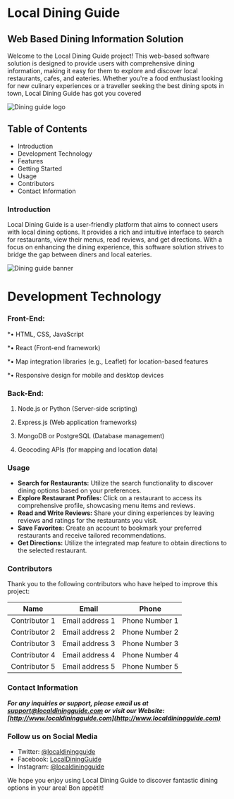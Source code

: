 # Local Dining Guide

## Web Based Dining Information Solution

Welcome to the Local Dining Guide project! This web-based software solution is designed to
provide users with comprehensive dining information, making it easy for them to explore
and discover local restaurants, cafes, and eateries. Whether you're a food enthusiast looking
for new culinary experiences or a traveller seeking the best dining spots in town, Local
Dining Guide has got you covered

![Dining guide logo](https://images.unsplash.com/photo-1520252684003-ed43c268810a?ixlib=rb-4.0.3&ixid=M3wxMjA3fDB8MHxwaG90by1wYWdlfHx8fGVufDB8fHx8fA%3D%3D&auto=format&fit=crop&w=300&q=80)

## Table of Contents

- Introduction
- Development Technology
- Features
- Getting Started
- Usage
- Contributors
- Contact Information

### Introduction

Local Dining Guide is a user-friendly platform that aims to connect users with local dining
options. It provides a rich and intuitive interface to search for restaurants, view their menus,
read reviews, and get directions. With a focus on enhancing the dining experience, this
software solution strives to bridge the gap between diners and local eateries.

![Dining guide banner](https://images.unsplash.com/photo-1466978913421-dad2ebd01d17?ixlib=rb-4.0.3&ixid=M3wxMjA3fDB8MHxwaG90by1wYWdlfHx8fGVufDB8fHx8fA%3D%3D&auto=format&fit=crop&w=500&q=80)

# Development Technology

### Front-End:
*• HTML, CSS, JavaScript

*• React (Front-end framework)

*• Map integration libraries (e.g., Leaflet) for location-based features

*• Responsive design for mobile and desktop devices

### Back-End:
1. Node.js or Python (Server-side scripting)

1. Express.js (Web application frameworks)

1. MongoDB or PostgreSQL (Database management)

1. Geocoding APIs (for mapping and location data)

### Usage

- **Search for Restaurants:** Utilize the search functionality to discover dining options based on your preferences.
- **Explore Restaurant Profiles:** Click on a restaurant to access its comprehensive profile, showcasing menu items and reviews.
- **Read and Write Reviews:** Share your dining experiences by leaving reviews and ratings for the restaurants you visit.
- **Save Favorites:** Create an account to bookmark your preferred restaurants and receive tailored recommendations.
- **Get Directions:** Utilize the integrated map feature to obtain directions to the selected restaurant.

### Contributors

Thank you to the following contributors who have helped to improve this project:

| Name          | Email           | Phone          |
| ------------- | --------------- | -------------- |
| Contributor 1 | Email address 1 | Phone Number 1 |
| Contributor 2 | Email address 2 | Phone Number 2 |
| Contributor 3 | Email address 3 | Phone Number 3 |
| Contributor 4 | Email address 4 | Phone Number 4 |
| Contributor 5 | Email address 5 | Phone Number 5 |

### Contact Information

**_For any inquiries or support, please email us at support@localdiningguide.com or visit our Website: [http://www.localdiningguide.com](http://www.localdiningguide.com)_**

### Follow us on Social Media

- Twitter: [@localdiningguide](https://twitter.com/localdiningguide)
- Facebook: [LocalDiningGuide](https://www.facebook.com/LocalDiningGuide)
- Instagram: [@localdiningguide](https://www.instagram.com/localdiningguide)

We hope you enjoy using Local Dining Guide to discover fantastic dining options in your
area! Bon appétit!
